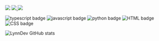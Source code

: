 <img src="https://i.postimg.cc/J7Z4P3cc/lyw.png">

<span align="center">
  <a href="https://github.com/LynnDev0">
    <img src="https://img.shields.io/badge/GitHub-100000?style=for-the-badge&logo=github&logoColor=white"/>
  </a>
</span>
<span>
  <a href="https://discord.gg/teamundo">
    <img src="https://img.shields.io/badge/Discord-7289DA?style=for-the-badge&logo=discord&logoColor=white"/>
  </a>
</span>

![typescript badge](https://img.shields.io/badge/TypeScript-007ACC?style=for-the-badge&logo=typescript&logoColor=white)
![javascript badge](https://img.shields.io/badge/JavaScript-F7DF1E?style=for-the-badge&logo=JavaScript&logoColor=white)
![python badge](https://img.shields.io/badge/Python-14354C?style=for-the-badge&logo=python&logoColor=white)
![HTML badge](https://img.shields.io/badge/HTML-239120?style=for-the-badge&logo=html5&logoColor=white)
![CSS badge](https://img.shields.io/badge/CSS-239120?&style=for-the-badge&logo=css3&logoColor=white)


![LynnDev GitHub stats](https://github-readme-stats.vercel.app/api?username=lynndev0&show_icons=true&theme=radical)
